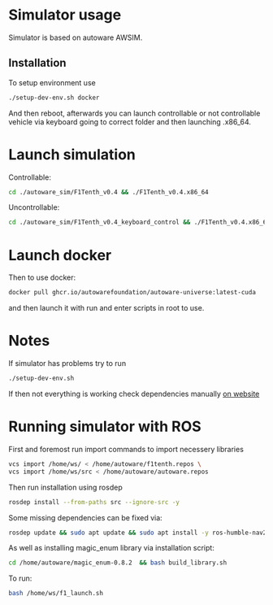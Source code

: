 # Simulator usage
Simulator is based on autoware AWSIM.
## Installation
To setup environment use
```bash
./setup-dev-env.sh docker
```

And then reboot, afterwards you can launch controllable or not controllable vehicle via keyboard going to correct folder and then launching .x86_64.

# Launch simulation
Controllable:
```bash
cd ./autoware_sim/F1Tenth_v0.4 && ./F1Tenth_v0.4.x86_64
```


Uncontrollable:
```bash
cd ./autoware_sim/F1Tenth_v0.4_keyboard_control && ./F1Tenth_v0.4.x86_64
```


# Launch docker
Then to use docker:
```bash
docker pull ghcr.io/autowarefoundation/autoware-universe:latest-cuda
```

and then launch it with run and enter scripts in root to use.

# Notes

If simulator has problems try to run 
```bash
./setup-dev-env.sh
```

If then not everything is working check dependencies manually [on website](https://autowarefoundation.github.io/autoware-documentation/main/installation/autoware/source-installation/)

# Running simulator with ROS
First and foremost run import commands to import necessery libraries
```bash
vcs import /home/ws/ < /home/autoware/f1tenth.repos \
vcs import /home/ws/src < /home/autoware/autoware.repos
```
Then run installation using rosdep
```bash
rosdep install --from-paths src --ignore-src -y
```


Some missing dependencies can be fixed via:
```bash
rosdep update && sudo apt update && sudo apt install -y ros-humble-nav2-bringup
```

As well as installing magic_enum library via installation script:
```bash
cd /home/autoware/magic_enum-0.8.2  && bash build_library.sh
```

To run:
```bash
bash /home/ws/f1_launch.sh
```